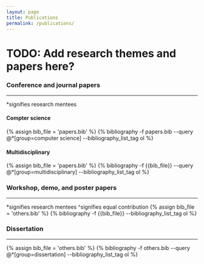 ```yaml
---
layout: page
title: Publications
permalink: /publications/
---
```


<style type="text/css" media="screen">
    .award {
        color: red;
    }
</style>

# TODO: Add research themes and papers here?

### Conference and journal papers
------------------------
*signifies research mentees

#### Compter science 
{% assign bib_file = 'papers.bib' %}
{% bibliography -f papers.bib --query @*[group=computer science] --bibliography_list_tag ol %}

#### Multidisciplinary
{% assign bib_file = 'papers.bib' %}
{% bibliography -f {{bib_file}} --query @*[group=multidisciplinary] --bibliography_list_tag ol %}

### Workshop, demo, and poster papers
--------------------
*signifies research mentees
^signifies equal contribution
{% assign bib_file = 'others.bib' %}
{% bibliography -f {{bib_file}} --bibliography_list_tag ol %}

### Dissertation
--------------------
{% assign bib_file = 'others.bib' %}
{% bibliography -f others.bib --query @*[group=dissertation] --bibliography_list_tag ol %}

